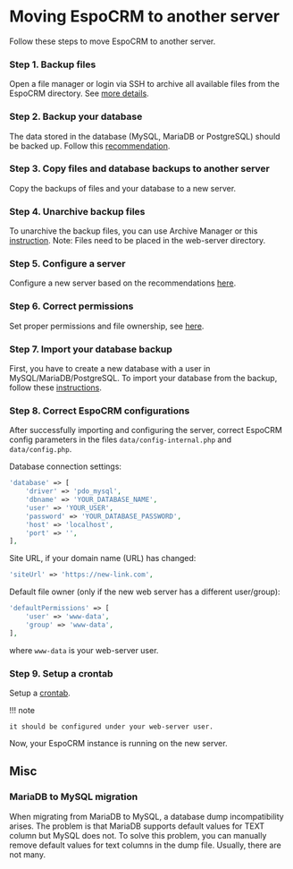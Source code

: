 # Moving EspoCRM to another server

Follow these steps to move EspoCRM to another server.

### Step 1. Backup files

Open a file manager or login via SSH to archive all available files from the EspoCRM directory. See [more details](backup-and-restore.md#step-1-back-up-files).

### Step 2. Backup your database

The data stored in the database (MySQL, MariaDB or PostgreSQL) should be backed up. Follow this [recommendation](backup-and-restore.md#step-2-back-up-database).

### Step 3. Copy files and database backups to another server

Copy the backups of files and your database to a new server.

### Step 4. Unarchive backup files

To unarchive the backup files, you can use Archive Manager or this [instruction](backup-and-restore.md#step-1-unarchive-backup-files).
Note: Files need to be placed in the web-server directory.

### Step 5. Configure a server

Configure a new server based on the recommendations [here](server-configuration.md).

### Step 6. Correct permissions

Set proper permissions and file ownership, see [here](server-configuration.md#required-permissions-for-unix-based-systems).

### Step 7. Import your database backup

First, you have to create a new database with a user in MySQL/MariaDB/PostgreSQL. To import your database from the backup, follow these [instructions](backup-and-restore.md#step-3-import-database-dump).

### Step 8. Correct EspoCRM configurations

After successfully importing and configuring the server, correct EspoCRM config parameters in the files `data/config-internal.php` and  `data/config.php`.

Database connection settings:

```php
'database' => [
    'driver' => 'pdo_mysql',
    'dbname' => 'YOUR_DATABASE_NAME',
    'user' => 'YOUR_USER',
    'password' => 'YOUR_DATABASE_PASSWORD',
    'host' => 'localhost',
    'port' => '',
],
```

Site URL, if your domain name (URL) has changed:

```php
'siteUrl' => 'https://new-link.com',
```

Default file owner (only if the new web server has a different user/group):

```php
'defaultPermissions' => [
    'user' => 'www-data',
    'group' => 'www-data',
],
```

where `www-data` is your web-server user.

### Step 9. Setup a crontab

Setup a [crontab](server-configuration.md#setting-up-crontab).

!!! note

    it should be configured under your web-server user.

Now, your EspoCRM instance is running on the new server.

## Misc

### MariaDB to MySQL migration

When migrating from MariaDB to MySQL, a database dump incompatibility arises. The problem is that MariaDB supports default values for TEXT column but MySQL does not. To solve this problem, you can manually remove default values for text columns in the dump file. Usually, there are not many.
